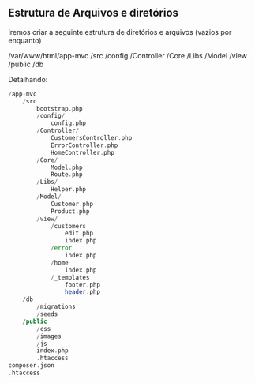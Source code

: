 ## Estrutura de Arquivos e diretórios

Iremos criar a seguinte estrutura de diretórios e arquivos (vazios por enquanto)

/var/www/html/app-mvc
    /src
		/config
		/Controller
		/Core
		/Libs
		/Model
		/view
    /public
    /db


Detalhando:

```php
/app-mvc
    /src
		bootstrap.php
        /config/
            config.php
        /Controller/
            CustomersController.php
            ErrorController.php
            HomeController.php  
        /Core/
            Model.php
            Route.php
        /Libs/
            Helper.php
        /Model/
            Customer.php
            Product.php    
        /view/
            /customers
                edit.php
                index.php
            /error
                index.php
            /home
                index.php
            /_templates
                footer.php
                header.php
    /db
        /migrations
        /seeds
    /public
        /css
        /images
        /js
        index.php
        .htaccess
composer.json
.htaccess
```


